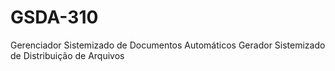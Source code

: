 # GSDA-310
 Gerenciador Sistemizado de Documentos Automáticos
 Gerador Sistemizado de Distribuição de Arquivos
